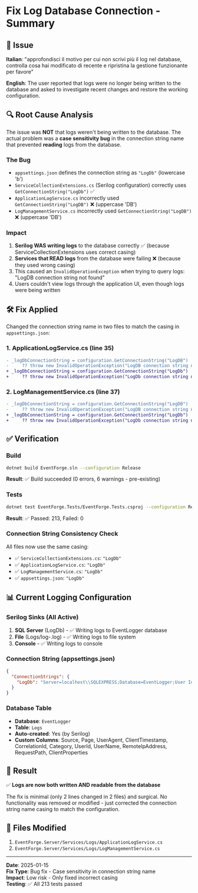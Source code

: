 # Fix Log Database Connection - Summary

## 🎯 Issue
**Italian**: "approfondisci il motivo per cui non scrivi più il log nel database, controlla cosa hai modificato di recente e ripristina la gestione funzionante per favore"

**English**: The user reported that logs were no longer being written to the database and asked to investigate recent changes and restore the working configuration.

## 🔍 Root Cause Analysis

The issue was **NOT** that logs weren't being written to the database. The actual problem was a **case sensitivity bug** in the connection string name that prevented **reading** logs from the database.

### The Bug
- `appsettings.json` defines the connection string as `"LogDb"` (lowercase 'b')
- `ServiceCollectionExtensions.cs` (Serilog configuration) correctly uses `GetConnectionString("LogDb")` ✅
- `ApplicationLogService.cs` incorrectly used `GetConnectionString("LogDB")` ❌ (uppercase 'DB')
- `LogManagementService.cs` incorrectly used `GetConnectionString("LogDB")` ❌ (uppercase 'DB')

### Impact
1. **Serilog WAS writing logs** to the database correctly ✅ (because ServiceCollectionExtensions uses correct casing)
2. **Services that READ logs** from the database were failing ❌ (because they used wrong casing)
3. This caused an `InvalidOperationException` when trying to query logs: "LogDB connection string not found"
4. Users couldn't view logs through the application UI, even though logs were being written

## 🛠️ Fix Applied

Changed the connection string name in two files to match the casing in `appsettings.json`:

### 1. ApplicationLogService.cs (line 35)
```diff
- _logDbConnectionString = configuration.GetConnectionString("LogDB")
-     ?? throw new InvalidOperationException("LogDB connection string not found.");
+ _logDbConnectionString = configuration.GetConnectionString("LogDb")
+     ?? throw new InvalidOperationException("LogDb connection string not found.");
```

### 2. LogManagementService.cs (line 37)
```diff
- _logDbConnectionString = configuration.GetConnectionString("LogDB")
-     ?? throw new InvalidOperationException("LogDB connection string not found.");
+ _logDbConnectionString = configuration.GetConnectionString("LogDb")
+     ?? throw new InvalidOperationException("LogDb connection string not found.");
```

## ✅ Verification

### Build
```bash
dotnet build EventForge.sln --configuration Release
```
**Result**: ✅ Build succeeded (0 errors, 6 warnings - pre-existing)

### Tests
```bash
dotnet test EventForge.Tests/EventForge.Tests.csproj --configuration Release
```
**Result**: ✅ Passed: 213, Failed: 0

### Connection String Consistency Check
All files now use the same casing:
- ✅ `ServiceCollectionExtensions.cs`: `"LogDb"`
- ✅ `ApplicationLogService.cs`: `"LogDb"`
- ✅ `LogManagementService.cs`: `"LogDb"`
- ✅ `appsettings.json`: `"LogDb"`

## 📊 Current Logging Configuration

### Serilog Sinks (All Active)
1. **SQL Server** (LogDb) - ✅ Writing logs to EventLogger database
2. **File** (Logs/log-.log) - ✅ Writing logs to file system
3. **Console** - ✅ Writing logs to console

### Connection String (appsettings.json)
```json
{
  "ConnectionStrings": {
    "LogDb": "Server=localhost\\SQLEXPRESS;Database=EventLogger;User Id=vsapp;Password=pass123!;TrustServerCertificate=True;"
  }
}
```

### Database Table
- **Database**: `EventLogger`
- **Table**: `Logs`
- **Auto-created**: Yes (by Serilog)
- **Custom Columns**: Source, Page, UserAgent, ClientTimestamp, CorrelationId, Category, UserId, UserName, RemoteIpAddress, RequestPath, ClientProperties

## 🎉 Result

✅ **Logs are now both written AND readable from the database**

The fix is minimal (only 2 lines changed in 2 files) and surgical. No functionality was removed or modified - just corrected the connection string name casing to match the configuration.

## 📝 Files Modified

1. `EventForge.Server/Services/Logs/ApplicationLogService.cs`
2. `EventForge.Server/Services/Logs/LogManagementService.cs`

---

**Date**: 2025-01-15  
**Fix Type**: Bug fix - Case sensitivity in connection string name  
**Impact**: Low risk - Only fixed incorrect casing  
**Testing**: ✅ All 213 tests passed
